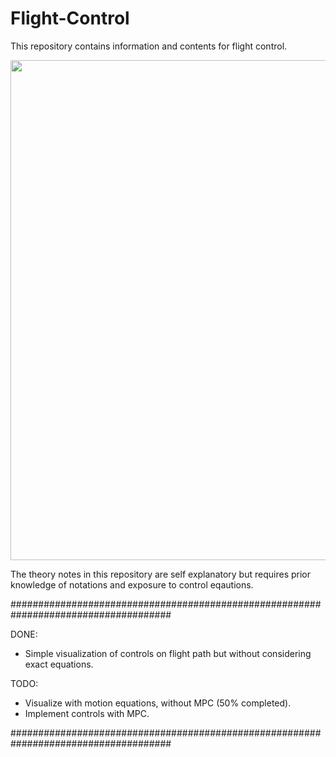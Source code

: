 # Flight-Control
This repository contains information and contents for flight control.

<img src="[https://camo.githubusercontent.com/..." data-canonical-src="https://gyazo.com/eb5c5741b6a9a16c692170a41a49c858.png](https://www.google.com/url?sa=i&url=https%3A%2F%2Fwww.theverge.com%2F2018%2F12%2F5%2F18127785%2Fone-nation-under-drones-john-jackson-military-war-weapons-interview&psig=AOvVaw0UpOaamuQvHhJMOOoIQGgK&ust=1672300632099000&source=images&cd=vfe&ved=0CBAQjRxqFwoTCNDbjpLtm_wCFQAAAAAdAAAAABAE]" width="800" height="800" />


The theory notes in this repository are self explanatory but requires prior knowledge of notations and exposure to control eqautions.


#####################################################################################

DONE:
- Simple visualization of controls on flight path but without considering exact equations.

TODO:
- Visualize with motion equations, without MPC (50% completed).
- Implement controls with MPC.

#####################################################################################
